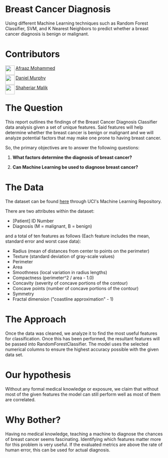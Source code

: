 # Breast Cancer Diagnosis
Using different Machine Learning techniques such as Random Forest Classifier, SVM, and K Nearest Neighbors to predict whether a breast cancer diagnosis is benign or malignant.

# Contributors
<a href="https://github.com/MdAfraaz" target="_blank"><img src="https://avatars.githubusercontent.com/u/59735500?v=4" align="left" height="30px">Afraaz Mohammed</a>

<a href="https://github.com/devbydan" target="_blank"><img src="https://avatars.githubusercontent.com/u/43690299?v=4" align="left" height="30px">Daniel Murphy</a>

<a href="https://github.com/shaheriar" target="_blank"><img src="https://avatars.githubusercontent.com/u/49822364?v=4" align="left" height="30px">Shaheriar Malik</a>

# The Question
This report outlines the findings of the Breast Cancer Diagnosis Classifier data analysis given a set of unique features. Said features will help determine whether the breast cancer is benign or malignant and we will analyze potential factors that may make one prone to having breast cancer.

So, the primary objectives are to answer the following questions:

1) **What factors determine the diagnosis of breast cancer?**

2) **Can Machine Learning be used to diagnose breast cancer?**

# The Data

The dataset can be found [here](https://archive.ics.uci.edu/ml/datasets/breast+cancer+wisconsin+(diagnostic)) through UCI's Machine Learning Repository.

There are two attributes within the dataset:
- [Patient] ID Number
- Diagnosis (M = malignant, B = benign)

and a total of ten features as follows (Each feature includes the mean, standard error and worst case data):
- Radius (mean of distances from center to points on the perimeter) 
- Texture (standard deviation of gray-scale values) 
- Perimeter 
- Area 
- Smoothness (local variation in radius lengths) 
- Compactness (perimeter^2 / area - 1.0) 
- Concavity (severity of concave portions of the contour) 
- Concave points (number of concave portions of the contour) 
- Symmetry 
- Fractal dimension ("coastline approximation" - 1)

# The Approach
Once the data was cleaned, we analyze it to find the most useful features for classification. Once this has been performed, the resultant features will be passed into RandomForestClassifier. The model uses the selected numerical columns to ensure the highest accuracy possible with the given data set.

# Our hypothesis
Without any formal medical knowledge or exposure, we claim that without most of the given features the model can still perform well as most of them are correlated.

# Why Bother?
Having no medical knowledge, teaching a machine to diagnose the chances of breast cancer seems fascinating. Identifying which features matter more for this problem is very useful. If the evaluated metrics are above the rate of human error, this can be used for actual diagnosis.

